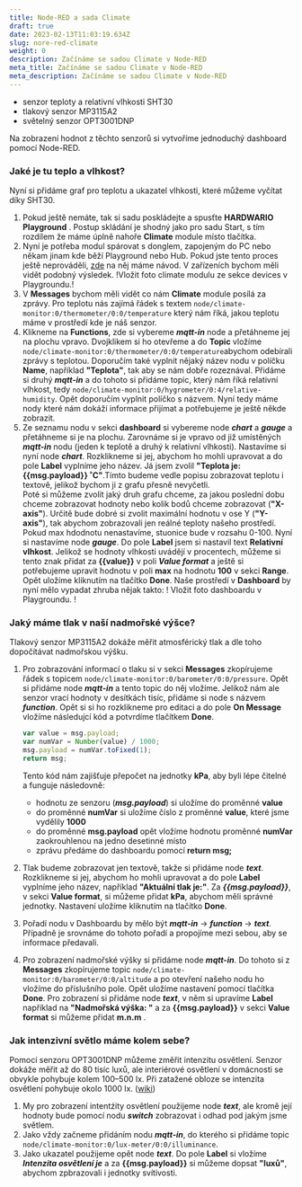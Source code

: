 ```yaml
---
title: Node-RED a sada Climate
draft: true
date: 2023-02-13T11:03:19.634Z
slug: nore-red-climate
weight: 0
description: Začínáme se sadou Climate v Node-RED
meta_title: Začínáme se sadou Climate v Node-RED
meta_description: Začínáme se sadou Climate v Node-RED
---
```

- senzor teploty a relativní vlhkosti SHT30
- tlakový senzor MP3115A2
- světelný senzor OPT3001DNP


Na zobrazení hodnot z těchto senzorů si vytvoříme jednoduchý dashboard pomocí Node-RED. 

### Jaké je tu teplo a vlhkost? 

Nyní si přidáme graf pro teplotu a ukazatel vlhkosti, které můžeme vyčítat díky SHT30.

1. Pokud ještě nemáte, tak si sadu poskládejte a spusťte **HARDWARIO Playground** . Postup skládání je shodný jako pro sadu Start, s tím rozdílem že máme úplně nahoře **Climate** module místo tlačítka. 
2. Nyní je potřeba modul spárovat s donglem, zapojeným do PC nebo někam jinam kde běží Playground nebo Hub. Pokud jste tento proces ještě neprováděli, [zde](https://www.hardwario.com/cs/education/tutorials/jak-sparovat-kit/) na něj máme návod. V zařízeních bychom měli vidět podobný výsledek. 
!Vložit foto climate modulu ze sekce devices v Playgroundu.! 
1. V **Messages** bychom měli vidět co nám **Climate** module posílá za zprávy. Pro teplotu nás zajímá řádek s textem `node/climate-monitor:0/thermometer/0:0/temperature` který nám říká, jakou teplotu máme v prostředí kde je náš senzor. 
2. Klikneme na **Functions**, zde si vybereme **_mqtt-in_** node a přetáhneme jej na plochu vpravo. Dvojklikem si ho otevřeme a do **Topic** vložíme `node/climate-monitor:0/thermometer/0:0/temperature`abychom odebírali zprávy s teplotou. Doporučím také vyplnit nějaký název nodu v políčku **Name**, například **"Teplota"**, tak aby se nám dobře rozeznával. Přidáme si druhý **_mqtt-in_** a do tohoto si přidáme topic, který nám říká relativní vlhkost, tedy `node/climate-monitor:0/hygrometer/0:4/relative-humidity`. Opět doporučím vyplnit políčko s názvem. Nyní tedy máme nody které nám dokáží informace přijímat a potřebujeme je ještě někde zobrazit.
3. Ze seznamu nodu v sekci **dashboard** si vybereme node **_chart_** a **_gauge_** a přetáhneme si je na plochu. Zarovnáme si je vpravo od již umístěných **_mqtt-in_** nodu (jeden k teplotě a druhý k relativní vlhkosti). 
Nastavíme si nyní node **_chart_**. Rozklikneme si jej, abychom ho mohli upravovat a do pole **Label** vyplníme jeho název. Já jsem zvolil **"Teplota je: {{msg.payload}} ˚C"**.Tímto budeme vedle popisu zobrazovat teplotu i textově, jelikož bychom ji z grafu přesně nevyčetli.  
Poté si můžeme zvolit jaký druh grafu chceme, za jakou poslední dobu chceme zobrazovat hodnoty nebo kolik bodů chceme zobrazovat (**"X-axis"**). Určitě bude dobré si zvolit maximální hodnotu v ose Y (**"Y-axis"**), tak abychom zobrazovali jen reálné teploty našeho prostředí. Pokud max hdodnotu nenastavíme, stuonice bude v rozsahu 0-100. 
Nyní si nastavíme node **_gauge_**. Do pole **Label** jsem si nastavil text **Relativní vlhkost**. Jelikož se hodnoty vlhkosti uvádějí v procentech, můžeme si tento znak přidat za **{{value}}** v poli **_Value format_** a ještě si potřebujeme upravit hodnotu v poli **max** na hodnotu **100** v sekci **Range**. Opět uložíme kliknutím na tlačítko **Done**. 
Naše prostředí v **Dashboard** by nyní mělo vypadat zhruba nějak takto: 
! Vložit foto dashboardu v Playgroundu. ! 

### Jaký máme tlak v naší nadmořské výšce?
Tlakový senzor MP3115A2 dokáže měřit atmosférický tlak a dle toho dopočítávat nadmořskou výšku. 

1. Pro zobrazování informací o tlaku si v sekci **Messages** zkopírujeme řádek s topicem `node/climate-monitor:0/barometer/0:0/pressure`. Opět si přidáme node **_mqtt-in_** a tento topic do něj vložíme. Jelikož nám ale senzor vrací hodnoty v desítkách tisíc, přidáme si node s názvem **_function_**. Opět si si ho rozklikneme pro editaci a do pole **On Message** vložíme následujcí kód a potvrdíme tlačítkem **Done**.

    ```js
    var value = msg.payload;
    var numVar = Number(value) / 1000;  
    msg.payload = numVar.toFixed(1);
    return msg;
    ```
    Tento kód nám zajišťuje přepočet na jednotky **kPa**, aby byli lépe čitelné a funguje následovně:
    - hodnotu ze senzoru (**_msg.payload_**) si uložíme do proměnné **value**
    - do proměnné **numVar** si uložíme číslo z proměnné **value**, které jsme vydělily **1000**
   - do proměnné **msg.payload** opět vložíme hodnotu proměnné **numVar** zaokrouhlenou na jedno desetinné místo
   - zprávu předáme do dashboardu pomocí **return msg;**  
2. Tlak budeme zobrazovat jen textově, takže si přidáme node **_text_**. Rozklikneme si jej, abychom ho mohli upravovat a do pole **Label** vyplníme jeho název, například **"Aktuální tlak je:"**. Za **_{{msg.payload}}_**, v sekci **Value format**, si můžeme přidat **kPa**, abychom měli správné jednotky. Nastavení uložíme kliknutím na tlačítko **Done**.
3. Pořadí nodu v Dashboardu by mělo být **_mqtt-in_** -> **_function_** -> **_text_**. Případně je srovnáme do tohoto pořadí a propojíme mezi sebou, aby se informace předavali. 
4. Pro zobrazení nadmořské výšky si přidáme node **_mqtt-in_**. Do tohoto si z **Messages** zkopírujeme topic `node/climate-monitor:0/barometer/0:0/altitude` a po otevření našeho nodu ho vložíme do příslušního pole. Opět uložíme nastavení pomocí tlačítka **Done**. Pro zobrazení si přidáme node **_text_**, v něm si upravíme **Label** například na **"Nadmořská výška: "** a za **{{msg.payload}}** v sekci **Value format** si můžeme přidat **m.n.m** .      

### Jak intenzivní světlo máme kolem sebe?

Pomocí senzoru OPT3001DNP můžeme změřit intenzitu osvětlení. Senzor dokáže měřit až do 80 tisíc luxů, ale interiérové osvětlení v domácnosti se obvykle pohybuje kolem 100–500 lx. Při zatažené obloze se intenzita osvětlení pohybuje okolo 1000 lx. ([wiki](https://cs.wikipedia.org/wiki/Lux_(jednotka)))

1. My pro zobrazení intentźity osvětlení použijeme node **_text_**, ale kromě její hodnoty bude pomocí nodu **_switch_** zobrazovat i odhad pod jakým jsme světlem. 
2. Jako vždy začneme přidáním nodu **_mqtt-in_**, do kterého si přidáme topic `node/climate-monitor:0/lux-meter/0:0/illuminance`. 
3. Jako ukazatel použijeme opět node **_text_**. Do pole **Label** si vložíme **_Intenzita osvětlení je_** a za **{{msg.payload}}** si můžeme dopsat **"luxů"**, abychom zpbrazovali i jednotky svítivosti.  